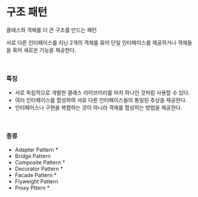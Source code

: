# 구조 패턴


클래스와 객체를 더 큰 구조를 만드는 패턴      


서로 다른 인터페이스를 지닌 2개의 객체를 묶어 단일 인터페이스를 제공하거나 객체들을 묶어 새로운 기능을 제공한다.

<br>

### 특징
- 서로 독립적으로 개발한 클래스 라이브러리를 마치 하나인 것처럼 사용할 수 있다.
- 여러 인터페이스를 합성하여 서로 다른 인터페이스들의 통일된 추상을 제공한다.
- 인터페이스나 구현을 복합하는 것이 아니라 객체를 합성하는 방법을 제공한다.

<br>

### 종류
- Adapter Pattern *
- Bridge Pattern
- Composite Pattern *
- Decorator Pattern *
- Facade Pattern *
- Flyweight Pattern
- Proxy Pttern *

  
